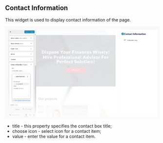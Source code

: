 ## Contact Information

This widget is used to display contact information of the page.

![](/assets/124100import.png)

* title - this property specifies the contact box title;
* choose icon - select icon for a contact item;
* value - enter the value for a contact item.




